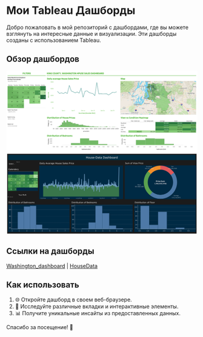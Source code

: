 # Мои Tableau Дашборды

Добро пожаловать в мой репозиторий с дашбордами, где вы можете взглянуть на интересные данные и визуализации. Эти дашборды созданы с использованием Tableau.

## Обзор дашбордов

![Скриншот дашборда Washington_dashboard](Washington_dashboard.png)
![Скриншот дашборда HouseData](House_Data_dashboard.png)

## Ссылки на дашборды

[Washington_dashboard](https://public.tableau.com/views/WashingtonDashboard_17024492199060/Dashboard?:language=en-US&:sid=&:display_count=n&:origin=viz_share_link) |
[HouseData](https://public.tableau.com/views/HouseDataBlack-Blue/Dashboard?:language=en-US&:sid=&:display_count=n&:origin=viz_share_link)

## Как использовать

1. 🌐 Откройте дашборд в своем веб-браузере.
2. 🧐 Исследуйте различные вкладки и интерактивные элементы.
3. 📊 Получите уникальные инсайты из предоставленных данных.


Спасибо за посещение! 🚀
